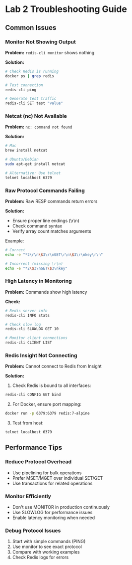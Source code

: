 # Lab 2 Troubleshooting Guide

## Common Issues

### Monitor Not Showing Output

**Problem:** `redis-cli monitor` shows nothing

**Solution:**
```bash
# Check Redis is running
docker ps | grep redis

# Test connection
redis-cli ping

# Generate test traffic
redis-cli SET test "value"
```

### Netcat (nc) Not Available

**Problem:** `nc: command not found`

**Solution:**
```bash
# Mac
brew install netcat

# Ubuntu/Debian
sudo apt-get install netcat

# Alternative: Use telnet
telnet localhost 6379
```

### Raw Protocol Commands Failing

**Problem:** Raw RESP commands return errors

**Solution:**
- Ensure proper line endings (\r\n)
- Check command syntax
- Verify array count matches arguments

Example:
```bash
# Correct
echo -e "*2\r\n\$3\r\nGET\r\n\$3\r\nkey\r\n"

# Incorrect (missing \r\n)
echo -e "*2\$3\nGET\$3\nkey"
```

### High Latency in Monitoring

**Problem:** Commands show high latency

**Check:**
```bash
# Redis server info
redis-cli INFO stats

# Check slow log
redis-cli SLOWLOG GET 10

# Monitor client connections
redis-cli CLIENT LIST
```

### Redis Insight Not Connecting

**Problem:** Cannot connect to Redis from Insight

**Solution:**
1. Check Redis is bound to all interfaces:
```bash
redis-cli CONFIG GET bind
```

2. For Docker, ensure port mapping:
```bash
docker run -p 6379:6379 redis:7-alpine
```

3. Test from host:
```bash
telnet localhost 6379
```

## Performance Tips

### Reduce Protocol Overhead
- Use pipelining for bulk operations
- Prefer MSET/MGET over individual SET/GET
- Use transactions for related operations

### Monitor Efficiently
- Don't use MONITOR in production continuously
- Use SLOWLOG for performance issues
- Enable latency monitoring when needed

### Debug Protocol Issues
1. Start with simple commands (PING)
2. Use monitor to see exact protocol
3. Compare with working examples
4. Check Redis logs for errors
